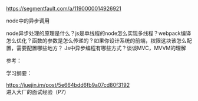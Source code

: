https://segmentfault.com/a/1190000014926921

node中的异步调用

node异步处理的原理是什么？js是单线程的node怎么实现多线程？webpack编译怎么优化？函数的参数是怎么传递的？如果你设计系统的前端，权限这块该怎么配置，需要配置哪些地方？ Js中异步编程有哪些方式？谈谈MVC，MVVM的理解



参考：

学习纲要：

https://juejin.im/post/5e664bdd6fb9a07cd80f3192 进入大厂的面试经验（P7）





